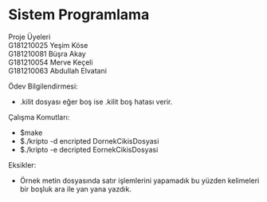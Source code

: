 
# Sistem Programlama
Proje Üyeleri
<br>G181210025  Yeşim Köse  <br>G181210081  Büşra Akay <br>G181210054  Merve Keçeli <br>G181210063  Abdullah Elvatani


Ödev Bilgilendirmesi:
- .kilit dosyası eğer boş ise .kilit boş hatası verir.

Çalışma Komutları: 
- $make
- $./kripto -d encripted DornekCikisDosyasi
- $./kripto -e decripted EornekCikisDosyasi 

Eksikler: 
- Örnek metin dosyasında satır işlemlerini yapamadık bu yüzden kelimeleri bir boşluk ara ile yan yana yazdık.

